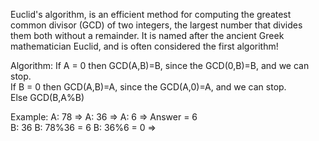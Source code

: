 Euclid's algorithm, is an efficient method for computing the greatest common divisor (GCD) of two integers, the largest number that divides them both without a remainder. It is named after the ancient Greek mathematician Euclid, and is often considered the first algorithm!

Algorithm:
If A = 0 then GCD(A,B)=B, since the GCD(0,B)=B, and we can stop.  
If B = 0 then GCD(A,B)=A, since the GCD(A,0)=A, and we can stop.  
Else GCD(B,A%B)

Example:
A: 78   =>  A: 36           =>  A: 6            => Answer = 6 <br/>
B: 36       B: 78%36 = 6        B: 36%6 = 0     => 
